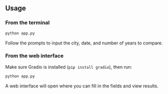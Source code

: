 ## Usage

### From the terminal

```bash
python app.py
```

Follow the prompts to input the city, date, and number of years to compare.

### From the web interface

Make sure Gradio is installed (`pip install gradio`), then run:

```bash
python app.py
```

A web interface will open where you can fill in the fields and view results.
